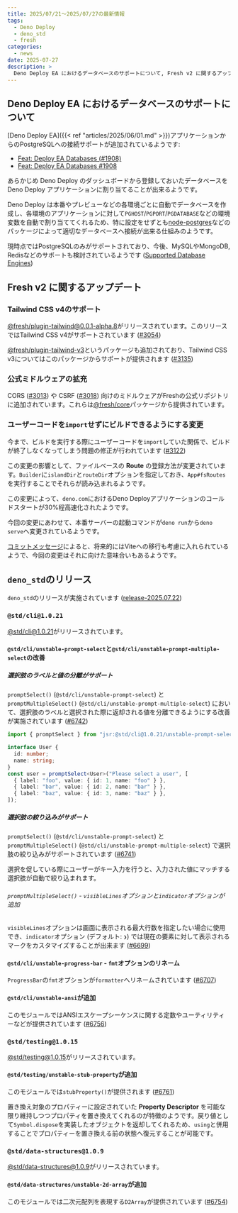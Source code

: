 ```yaml
---
title: 2025/07/21〜2025/07/27の最新情報
tags:
  - Deno Deploy
  - deno_std
  - fresh
categories:
  - news
date: 2025-07-27
description: >
  Deno Deploy EA におけるデータベースのサポートについて, Fresh v2 に関するアップデート (Tailwind CSS v4のサポート, 公式ミドルウェアの拡充など), `@std/cli@1.0.21` (`promptSelect()`や`promptMultipleSelect()`で選択肢の絞り行みがサポート, など), `@std/testing@1.0.15` (`stubProperty()`が追加), `@std/data-structures@1.0.9` (`D2Array`が追加)
---
```


## Deno Deploy EA におけるデータベースのサポートについて

[Deno Deploy EA]({{< ref "articles/2025/06/01.md" >}})アプリケーションからのPostgreSQLへの接続サポートが追加されているようです:

- [Feat: Deploy EA Databases (#1908)](https://github.com/denoland/docs/pull/1908)
- [Feat: Deploy EA Databases #1908](https://github.com/denoland/docs/pull/2384)

あらかじめ Deno Deploy のダッシュボードから登録しておいたデータベースを Deno Deploy アプリケーションに割り当てることが出来るようです。

Deno Deploy は本番やプレビューなどの各環境ごとに自動でデータベースを作成し、各環境のアプリケーションに対して`PGHOST`/`PGPORT`/`PGDATABASE`などの環境変数を自動で割り当ててくれるため、特に設定をせずとも[node-postgres](https://github.com/brianc/node-postgres/blob/27a27547872f7371cfaa2a334fe822b2a3f278f2/docs/pages/apis/client.mdx#new-client)などのパッケージによって適切なデータベースへ接続が出来る仕組みのようです。

現時点ではPostgreSQLのみがサポートされており、今後、MySQLやMongoDB, Redisなどのサポートも検討されているようです ([Supported Database Engines](https://github.com/denoland/docs/blob/90c761ca51c8561dc3541ac7a60d7f9b63ac35fc/deploy/early-access/reference/databases.md#supported-database-engines))

## Fresh v2 に関するアップデート

### Tailwind CSS v4のサポート

[@fresh/plugin-tailwind@0.0.1-alpha.8](https://jsr.io/@fresh/plugin-tailwind@0.0.1-alpha.8)がリリースされています。このリリースではTailwind CSS v4がサポートされています ([#3054](https://github.com/denoland/fresh/pull/3054))

[@fresh/plugin-tailwind-v3](https://jsr.io/@fresh/plugin-tailwind-v3)というパッケージも追加されており、Tailwind CSS v3についてはこのパッケージからサポートが提供されます ([#3135](https://github.com/denoland/fresh/pull/3135))

### 公式ミドルウェアの拡充

CORS ([#3013](https://github.com/denoland/fresh/pull/3013)) や CSRF ([#3018](https://github.com/denoland/fresh/pull/3018)) 向けのミドルウェアがFreshの公式リポジトリに追加されています。これらは[@fresh/core](https://jsr.io/@fresh/core)パッケージから提供されています。

### ユーザーコードを`import`せずにビルドできるようにする変更

今まで、ビルドを実行する際にユーザーコードを`import`していた関係で、ビルドが終了しなくなってしまう問題の修正が行われています ([#3122](https://github.com/denoland/fresh/pull/3122))

この変更の影響として、ファイルベースの __Route__ の登録方法が変更されています。`Builder`に`islandDir`と`routeDir`オプションを指定しておき、`App#fsRoutes`を実行することでそれらが読み込まれるようです。

この変更によって、`deno.com`におけるDeno Deployアプリケーションのコールドスタートが30%程高速化されたようです。

今回の変更にあわせて、本番サーバーの起動コマンドが`deno run`から`deno serve`へ変更されているようです。

[コミットメッセージ](https://github.com/denoland/fresh/commit/118242eaa6a5404db4ff09136d9050371450cb88)によると、将来的にはViteへの移行も考慮に入れられているようで、今回の変更はそれに向けた意味合いもあるようです。

## `deno_std`のリリース

`deno_std`のリリースが実施されています ([release-2025.07.22](https://github.com/denoland/std/releases/tag/release-2025.07.22))

### `@std/cli@1.0.21`

[@std/cli@1.0.21](https://jsr.io/@std/cli@1.0.21)がリリースされています。

#### `@std/cli/unstable-prompt-select`と`@std/cli/unstable-prompt-multiple-select`の改善

##### 選択肢のラベルと値の分離がサポート

`promptSelect()` (`@std/cli/unstable-prompt-select`) と`promptMultipleSelect()` (`@std/cli/unstable-prompt-multiple-select`) において、選択肢のラベルと選択された際に返却される値を分離できるようにする改善が実施されています ([#6742](https://github.com/denoland/std/pull/6742))

```typescript
import { promptSelect } from "jsr:@std/cli@1.0.21/unstable-prompt-select";

interface User {
  id: number;
  name: string;
}
const user = promptSelect<User>("Please select a user", [
  { label: "foo", value: { id: 1, name: "foo" } },
  { label: "bar", value: { id: 2, name: "bar" } },
  { label: "baz", value: { id: 3, name: "baz" } },
]);
```

##### 選択肢の絞り込みがサポート

`promptSelect()` (`@std/cli/unstable-prompt-select`) と `promptMultipleSelect()` (`@std/cli/unstable-prompt-multiple-select`) で選択肢の絞り込みがサポートされています ([#6741](https://github.com/denoland/std/pull/6741))

選択を促している際にユーザーがキー入力を行うと、入力された値にマッチする選択肢が自動で絞り込まれます。

###### `promptMultipleSelect()` - `visibleLines`オプションと`indicator`オプションが追加

`visibleLines`オプションは画面に表示される最大行数を指定したい場合に使用でき、`indicator`オプション (デフォルト: `❯`) では現在の要素に対して表示されるマークをカスタマイズすることが出来ます ([#6699](https://github.com/denoland/std/pull/6699))

#### `@std/cli/unstable-progress-bar` - `fmt`オプションのリネーム

`ProgressBar`の`fmt`オプションが`formatter`へリネームされています ([#6707](https://github.com/denoland/std/pull/6707))

#### `@std/cli/unstable-ansi`が追加

このモジュールではANSIエスケープシーケンスに関する定数やユーティリティーなどが提供されています ([#6756](https://github.com/denoland/std/pull/6756))

### `@std/testing@1.0.15`

[@std/testing@1.0.15](https://jsr.io/@std/testing@1.0.15)がリリースされています。

#### `@std/testing/unstable-stub-property`が追加

このモジュールでは`stubProperty()`が提供されます ([#6761](https://github.com/denoland/std/pull/6761))

置き換え対象のプロパティーに設定されていた __Property Descriptor__ を可能な限り維持しつつプロパティを置き換えてくれるのが特徴のようです。戻り値として`Symbol.dispose`を実装したオブジェクトを返却してくれるため、`using`と併用することでプロパティーを置き換える前の状態へ復元することが可能です。

### `@std/data-structures@1.0.9`

[@std/data-structures@1.0.9](https://jsr.io/@std/data-structures@1.0.9)がリリースされています。

#### `@std/data-structures/unstable-2d-array`が追加

このモジュールでは二次元配列を表現する`D2Array`が提供されています ([#6754](https://github.com/denoland/std/pull/6754))
